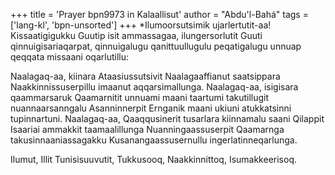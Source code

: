 +++
title = 'Prayer bpn9973 in Kalaallisut'
author = "Abdu'l-Bahá"
tags = ['lang-kl', 'bpn-unsorted']
+++
*Ilumoorsutsimik ujarlertutit-aa! Kissaatigigukku Guutip isit ammassagaa, ilungersorlutit Guuti qinnuigisariaqarpat, qinnuigalugu qanittuullugulu peqatigalugu unnuap qeqqata missaani oqarlutillu: 


Naalagaq-aa, kiinara Ataasiussutsivit Naalagaaffianut saatsippara Naakkinnissuserpillu imaanut aqqarsimallunga. Naalagaq-aa, isigisara qaammarsaruk Qaamarnitit unnuami maani taartumi takutillugit nuannaarsanngalu Asanninnerpit Ernganik maani ukiuni atukkatsinni tupinnartuni. Naalagaq-aa, Qaaqqusinerit tusarlara kiinnamalu saani Qilappit Isaariai ammakkit taamaalillunga Nuanningaassuserpit Qaamarnga takusinnaaniassagakku Kusanangaassusernullu ingerlatinneqarlunga.

Ilumut, Illit Tunisisuuvutit, Tukkusooq, Naakkinnittoq, Isumakkeerisoq.

